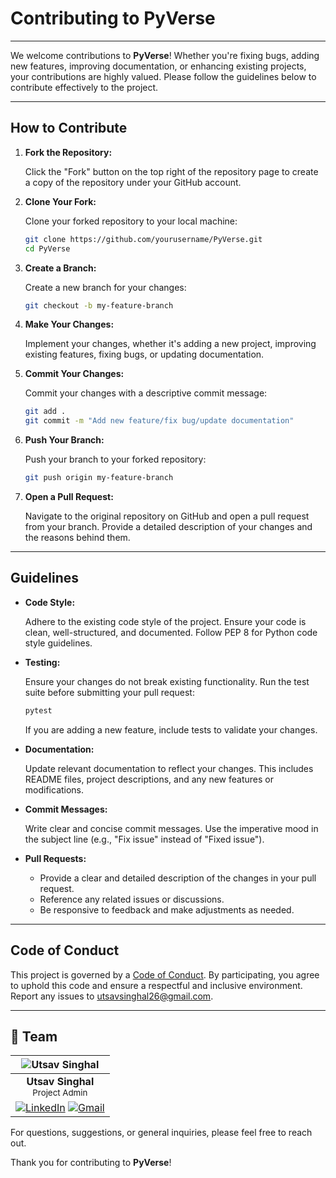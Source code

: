 # Contributing to PyVerse

---

We welcome contributions to **PyVerse**! Whether you're fixing bugs, adding new features, improving documentation, or enhancing existing projects, your contributions are highly valued. Please follow the guidelines below to contribute effectively to the project.

---

## How to Contribute

1. **Fork the Repository:**

   Click the "Fork" button on the top right of the repository page to create a copy of the repository under your GitHub account.

2. **Clone Your Fork:**

   Clone your forked repository to your local machine:

   ```sh
   git clone https://github.com/yourusername/PyVerse.git
   cd PyVerse
   ```

3. **Create a Branch:**

   Create a new branch for your changes:

   ```sh
   git checkout -b my-feature-branch
   ```

4. **Make Your Changes:**

   Implement your changes, whether it's adding a new project, improving existing features, fixing bugs, or updating documentation.

5. **Commit Your Changes:**

   Commit your changes with a descriptive commit message:

   ```sh
   git add .
   git commit -m "Add new feature/fix bug/update documentation"
   ```

6. **Push Your Branch:**

   Push your branch to your forked repository:

   ```sh
   git push origin my-feature-branch
   ```

7. **Open a Pull Request:**

   Navigate to the original repository on GitHub and open a pull request from your branch. Provide a detailed description of your changes and the reasons behind them.

---

## Guidelines

- **Code Style:**

  Adhere to the existing code style of the project. Ensure your code is clean, well-structured, and documented. Follow PEP 8 for Python code style guidelines.

- **Testing:**

  Ensure your changes do not break existing functionality. Run the test suite before submitting your pull request:

  ```sh
  pytest
  ```

  If you are adding a new feature, include tests to validate your changes.

- **Documentation:**

  Update relevant documentation to reflect your changes. This includes README files, project descriptions, and any new features or modifications.

- **Commit Messages:**

  Write clear and concise commit messages. Use the imperative mood in the subject line (e.g., "Fix issue" instead of "Fixed issue").

- **Pull Requests:**

  - Provide a clear and detailed description of the changes in your pull request.
  - Reference any related issues or discussions.
  - Be responsive to feedback and make adjustments as needed.

---

## Code of Conduct

This project is governed by a [Code of Conduct](CODE_OF_CONDUCT.md). By participating, you agree to uphold this code and ensure a respectful and inclusive environment. Report any issues to [utsavsinghal26@gmail.com](mailto:utsavsinghal26@gmail.com).

---

## 👥 Team

| ![Utsav Singhal](https://avatars.githubusercontent.com/u/119779889?v=4&s=80) |
|:--:|
| **Utsav Singhal** <br> <sub>Project Admin</sub> | 
| [![LinkedIn](https://img.icons8.com/fluency/32/000000/linkedin.png)](https://www.linkedin.com/in/utsavsinghal2604/) [![Gmail](https://img.icons8.com/fluency/32/000000/gmail.png)](mailto:utsavsinghal26@gmail.com)|

For questions, suggestions, or general inquiries, please feel free to reach out.

Thank you for contributing to **PyVerse**!